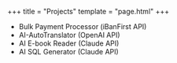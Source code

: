 +++ title = "Projects" template = "page.html" +++

- Bulk Payment Processor (iBanFirst API)
- AI-AutoTranslator (OpenAI API)
- AI E-book Reader (Claude API)
- AI SQL Generator (Claude API)

